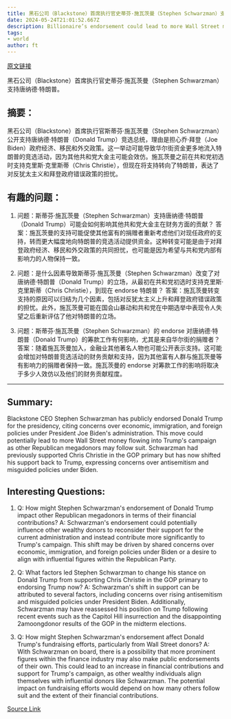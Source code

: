 ```yaml
---
title: 黑石公司（Blackstone）首席执行官史蒂芬·施瓦茨曼（Stephen Schwarzman）支持唐纳德·特朗普。
date: 2024-05-24T21:01:52.667Z
description: Billionaire’s endorsement could lead to more Wall Street money for the former president’s campaign
tags: 
- world
author: ft
---
```


[原文链接](https://ft.com/content/c0cab874-2a84-493e-af48-6ec0aec0e560)

黑石公司（Blackstone）首席执行官史蒂芬·施瓦茨曼（Stephen Schwarzman）支持唐纳德·特朗普。

## 摘要：
黑石公司（Blackstone）首席执行官斯蒂芬·施瓦茨曼（Stephen Schwarzman）公开支持唐纳德·特朗普（Donald Trump）竞选总统，理由是担心乔·拜登（Joe Biden）政府经济、移民和外交政策。这一举动可能导致华尔街资金更多地流入特朗普的竞选活动，因为其他共和党大金主可能会效仿。施瓦茨曼之前在共和党初选时支持克里斯·克里斯蒂（Chris Christie），但现在将支持转向了特朗普，表达了对反犹太主义和拜登政府错误政策的担忧。

## 有趣的问题：

1. 问题：斯蒂芬·施瓦茨曼（Stephen Schwarzman）支持唐纳德·特朗普（Donald Trump）可能会如何影响其他共和党大金主在财务方面的贡献？
   答案：施瓦茨曼的支持可能促使其他富有的捐赠者重新考虑他们对现任政府的支持，转而更大幅度地向特朗普的竞选活动提供资金。这种转变可能是由于对拜登政府经济、移民和外交政策的共同担忧，也可能是因为希望与共和党内部有影响力的人物保持一致。

2. 问题：是什么因素导致斯蒂芬·施瓦茨曼（Stephen Schwarzman）改变了对唐纳德·特朗普（Donald Trump）的立场，从最初在共和党初选时支持克里斯·克里斯蒂（Chris Christie），到现在 endorse 特朗普？
   答案：施瓦茨曼转变支持的原因可以归结为几个因素，包括对反犹太主义上升和拜登政府错误政策的担忧。此外，施瓦茨曼可能在国会山暴动和共和党在中期选举中表现令人失望之后重新评估了他对特朗普的立场。

3. 问题：斯蒂芬·施瓦茨曼（Stephen Schwarzman）的 endorse 对唐纳德·特朗普（Donald Trump）的筹款工作有何影响，尤其是来自华尔街的捐赠者？
   答案：随着施瓦茨曼加入，金融业其他著名人物也可能公开表示支持。这可能会增加对特朗普竞选活动的财务贡献和支持，因为其他富有人群与施瓦茨曼等有影响力的捐赠者保持一致。施瓦茨曼的 endorse 对筹款工作的影响将取决于多少人效仿以及他们的财务贡献程度。

---

## Summary:
Blackstone CEO Stephen Schwarzman has publicly endorsed Donald Trump for the presidency, citing concerns over economic, immigration, and foreign policies under President Joe Biden's administration. This move could potentially lead to more Wall Street money flowing into Trump's campaign as other Republican megadonors may follow suit. Schwarzman had previously supported Chris Christie in the GOP primary but has now shifted his support back to Trump, expressing concerns over antisemitism and misguided policies under Biden.

## Interesting Questions:
1. Q: How might Stephen Schwarzman's endorsement of Donald Trump impact other Republican megadonors in terms of their financial contributions?
   A: Schwarzman's endorsement could potentially influence other wealthy donors to reconsider their support for the current administration and instead contribute more significantly to Trump's campaign. This shift may be driven by shared concerns over economic, immigration, and foreign policies under Biden or a desire to align with influential figures within the Republican Party.
   
2. Q: What factors led Stephen Schwarzman to change his stance on Donald Trump from supporting Chris Christie in the GOP primary to endorsing Trump now?
   A: Schwarzman's shift in support can be attributed to several factors, including concerns over rising antisemitism and misguided policies under President Biden. Additionally, Schwarzman may have reassessed his position on Trump following recent events such as the Capitol Hill insurrection and the disappointing 2amoongdonor results of the GOP in the midterm elections.
   
3. Q: How might Stephen Schwarzman's endorsement affect Donald Trump's fundraising efforts, particularly from Wall Street donors?
   A: With Schwarzman on board, there is a possibility that more prominent figures within the finance industry may also make public endorsements of their own. This could lead to an increase in financial contributions and support for Trump's campaign, as other wealthy individuals align themselves with influential donors like Schwarzman. The potential impact on fundraising efforts would depend on how many others follow suit and the extent of their financial contributions.

[Source Link](https://ft.com/content/c0cab874-2a84-493e-af48-6ec0aec0e560)

